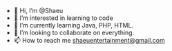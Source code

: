 - 👋 Hi, I’m @Shaeu
- 👀 I’m interested in learning to code
- 🌱 I’m currently learning Java, PHP, HTML.
- 💞️ I’m looking to collaborate on everything.
- 📫 How to reach me shaeuentertainment@gmail.com
